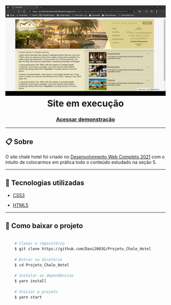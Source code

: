<h1 align="center">
    <img src="gif/chale_hotel.gif"> 
    <br>
    <figcaption>Site em execução</figcaption>
</h1>

<h3 align="center">
    <a href="https://portfoliodanielalmeida.000webhostapp.com/projetos/projeto_chale_hotel/">Acessar demonstração</a>
</h3>

---

## 📋 Sobre 
O site chalé hotel foi criado no [Desenvolvimento Web Completo 2021](https://www.udemy.com/course/web-completo/) com o intuito de colocarmos em prática todo o conteúdo estudado na seção 5.

---

## 🚀 Tecnologias utilizadas

- [CSS3](https://www.w3schools.com/css/default.asp)

- [HTML5](https://www.w3schools.com/html/default.asp)

---

## 📁 Como baixar o projeto

```bash

    # Clonar o repositório
    $ git clone https://github.com/Dani2003G/Projeto_Chale_Hotel

    # Entrar no diretório
    $ cd Projeto_Chale_Hotel

    # Instalar as dependências
    $ yarn install

    # Iniciar o projeto
    $ yarn start

```
 